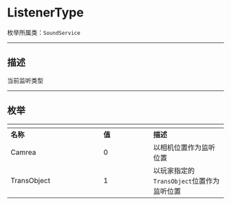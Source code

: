 # ListenerType

枚举所属类：`SoundService`

------------------------------------------------------------------------------------------
## 描述

当前监听类型

------------------------------------------------------------------------------------------
## 枚举

|<div style="width:200px"></div>|<div style="width:100px"></div>|<div style="width:100px"></div>|
|:---   |:---|:---|
|**名称**   |**值**  |**描述**|
|Camrea   |0   |以相机位置作为监听位置|
|TransObject|1   |以玩家指定的`TransObject`位置作为监听位置|

